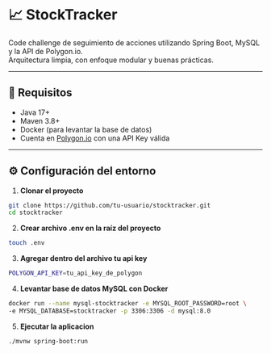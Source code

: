 # 📈 StockTracker

Code challenge de seguimiento de acciones utilizando Spring Boot, MySQL y la API de Polygon.io.  
Arquitectura limpia, con enfoque modular y buenas prácticas.

---

## 🚀 Requisitos

- Java 17+
- Maven 3.8+
- Docker (para levantar la base de datos)
- Cuenta en [Polygon.io](https://polygon.io/) con una API Key válida

---

## ⚙️ Configuración del entorno

1. **Clonar el proyecto**
```bash
git clone https://github.com/tu-usuario/stocktracker.git
cd stocktracker
```

2. **Crear archivo .env en la raíz del proyecto**
```bash
touch .env
```
3. **Agregar dentro del archivo tu api key**
```bash
POLYGON_API_KEY=tu_api_key_de_polygon
```
4. **Levantar base de datos MySQL con Docker**
```bash
docker run --name mysql-stocktracker -e MYSQL_ROOT_PASSWORD=root \
-e MYSQL_DATABASE=stocktracker -p 3306:3306 -d mysql:8.0
```

5. **Ejecutar la aplicacion**
```bash
./mvnw spring-boot:run
```